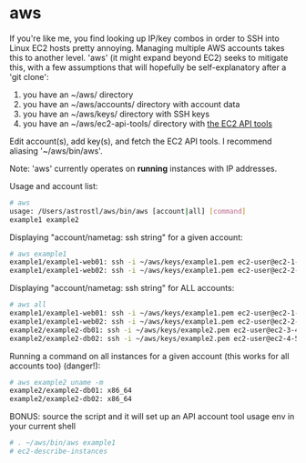 aws
===

If you're like me, you find looking up IP/key combos in order to SSH into Linux EC2 hosts pretty annoying.  Managing multiple AWS accounts takes this to another level.  'aws' (it might expand beyond EC2) seeks to mitigate this, with a few assumptions that will hopefully be self-explanatory after a 'git clone':

1. you have an ~/aws/ directory
2. you have an ~/aws/accounts/ directory with account data
3. you have an ~/aws/keys/ directory with SSH keys
4. you have an ~/aws/ec2-api-tools/ directory with [the EC2 API tools](http://aws.amazon.com/developertools/351)

Edit account(s), add key(s), and fetch the EC2 API tools.  I recommend aliasing '~/aws/bin/aws'.

Note: 'aws' currently operates on **running** instances with IP addresses.

Usage and account list:
```bash
# aws
usage: /Users/astrostl/aws/bin/aws [account|all] [command]
example1 example2
```

Displaying "account/nametag: ssh string" for a given account:
```bash
# aws example1
example1/example1-web01: ssh -i ~/aws/keys/example1.pem ec2-user@ec2-1-2-3-4.compute-1.amazonaws.com
example1/example1-web02: ssh -i ~/aws/keys/example1.pem ec2-user@ec2-2-3-4-5.compute-1.amazonaws.com
```

Displaying "account/nametag: ssh string" for ALL accounts:
```bash
# aws all
example1/example1-web01: ssh -i ~/aws/keys/example1.pem ec2-user@ec2-1-2-3-4.compute-1.amazonaws.com
example1/example1-web02: ssh -i ~/aws/keys/example1.pem ec2-user@ec2-2-3-4-5.compute-1.amazonaws.com
example2/example2-db01: ssh -i ~/aws/keys/example2.pem ec2-user@ec2-3-4-5-6.compute-1.amazonaws.com
example2/example2-db02: ssh -i ~/aws/keys/example2.pem ec2-user@ec2-4-5-6-7.compute-1.amazonaws.com
```

Running a command on all instances for a given account (this works for all accounts too) (danger!):
```bash
# aws example2 uname -m
example2/example2-db01: x86_64
example2/example2-db02: x86_64
```

BONUS: source the script and it will set up an API account tool usage env in your current shell
```bash
# . ~/aws/bin/aws example1
# ec2-describe-instances
```
